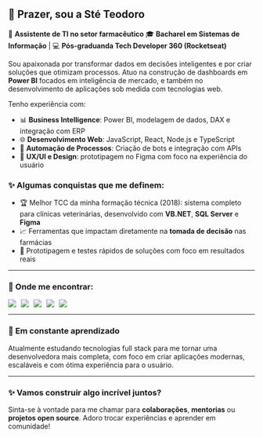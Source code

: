 ## 👋 Prazer, sou a Sté Teodoro

🚀 **Assistente de TI no setor farmacêutico**
🎓 **Bacharel em Sistemas de Informação** | 💻 **Pós-graduanda Tech Developer 360 (Rocketseat)**

Sou apaixonada por transformar dados em decisões inteligentes e por criar soluções que otimizam processos. Atuo na construção de dashboards em **Power BI** focados em inteligência de mercado, e também no desenvolvimento de aplicações sob medida com tecnologias web.

Tenho experiência com:
- 📊 **Business Intelligence**: Power BI, modelagem de dados, DAX e integração com ERP
- 🌐 **Desenvolvimento Web**: JavaScript, React, Node.js e TypeScript
- 🧠 **Automação de Processos**: Criação de bots e integração com APIs
- 🎨 **UX/UI e Design**: prototipagem no Figma com foco na experiência do usuário

### ✨ Algumas conquistas que me definem:
- 🏆 Melhor TCC da minha formação técnica (2018): sistema completo para clínicas veterinárias, desenvolvido com **VB.NET**, **SQL Server** e **Figma**
- 📈 Ferramentas que impactam diretamente na **tomada de decisão** nas farmácias
- 🧪 Prototipagem e testes rápidos de soluções com foco em resultados reais

---

### 💬 Onde me encontrar:

<div style="display: flex; flex-direction: row; gap: 10px;">
  <a href="mailto:steffany.dev@icloud.com"><img src="https://img.shields.io/badge/Icloud-D14836?style=for-the-badge&logo=icloud&logoColor=white"></a>
  <a href="https://www.linkedin.com/in/steffanyteodoro/" target="_blank"><img src="https://img.shields.io/badge/-LinkedIn-%230077B5?style=for-the-badge&logo=linkedin&logoColor=white"></a>
  <a href="https://www.instagram.com/steffanyteodoro/" target="_blank"><img src="https://img.shields.io/badge/-Instagram-%23E4405F?style=for-the-badge&logo=instagram&logoColor=white"></a>
  <a href="https://www.youtube.com/@codigodaste7685" target="_blank"><img src="https://img.shields.io/badge/YouTube-FF0000?style=for-the-badge&logo=youtube&logoColor=white"></a>
  <a href="https://www.twitch.tv/codigodaste" target="_blank"><img src="https://img.shields.io/badge/Twitch-9146FF?style=for-the-badge&logo=twitch&logoColor=white"></a>
</div>

---

### 🌱 Em constante aprendizado
Atualmente estudando tecnologias full stack para me tornar uma desenvolvedora mais completa, com foco em criar aplicações modernas, escaláveis e com ótima experiência para o usuário.

---

### ✨ Vamos construir algo incrível juntos?
Sinta-se à vontade para me chamar para **colaborações**, **mentorias** ou **projetos open source**. Adoro trocar experiências e aprender em comunidade!
